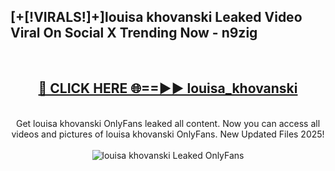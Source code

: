 <h2>[+[!VIRALS!]+]louisa khovanski Leaked Video Viral On Social X Trending Now - n9zig</h2>
<br>
<div align="center">
<h2><a href="https://libra.edu.pl?louisa_khovanski" rel="nofollow">🔴 CLICK HERE 🌐==►► louisa_khovanski</a></h2>
<br>
Get louisa khovanski OnlyFans leaked all content. Now you can access all videos and pictures of louisa khovanski OnlyFans. New Updated Files 2025!
<br>
<br>
<a href="https://libra.edu.pl?louisa_khovanski" rel="nofollow" data-target="animated-image.originalLink"><img src="https://i.ibb.co.com/WyWwxjT/player-gif2.gif" alt="louisa khovanski Leaked OnlyFans" style="max-width: 100%; display: inline-block;" data-target="animated-image.originalImage"></a>
</div>
<br>